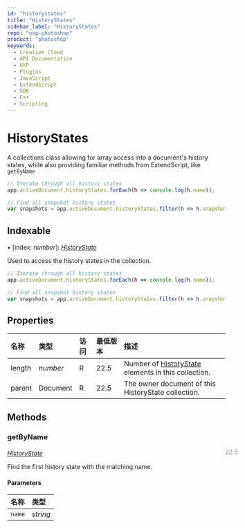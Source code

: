 ```yaml
---
id: "historystates"
title: "HistoryStates"
sidebar_label: "HistoryStates"
repo: "uxp-photoshop"
product: "photoshop"
keywords:
  - Creative Cloud
  - API Documentation
  - UXP
  - Plugins
  - JavaScript
  - ExtendScript
  - SDK
  - C++
  - Scripting
---
```


# HistoryStates

A collections class allowing for array access into a document's history states,
while also providing familiar methods from ExtendScript, like `getByName`

```javascript
// Iterate through all history states
app.activeDocument.historyStates.forEach(h => console.log(h.name));

// Find all snapshot history states
var snapshots = app.activeDocument.historyStates.filter(h => h.snapshot)
```

## Indexable

▪ [index: *number*]: [*HistoryState*](/ps_reference/classes/historystate/)

Used to access the history states in the collection.

```javascript
// Iterate through all history states
app.activeDocument.historyStates.forEach(h => console.log(h.name));

// Find all snapshot history states
var snapshots = app.activeDocument.historyStates.filter(h => h.snapshot)
```

## Properties

| 名称 | 类型 | 访问 | 最低版本 | 描述 |
| :------ | :------ | :------ | :------ | :------ |
| length | *number* | R | 22.5 | Number of [HistoryState](/ps_reference/classes/historystate/) elements in this collection. |
| parent | Document | R | 22.5 | The owner document of this HistoryState collection. |

## Methods

### getByName
<span class="minversion" style="display: block; margin-bottom: -1em; margin-left: 36em; float:left; opacity:0.5;">22.5</span>

[*HistoryState*](/ps_reference/classes/historystate/)

Find the first history state with the matching name.

#### Parameters

| 名称 | 类型 |
| :------ | :------ |
| `name` | *string* |
